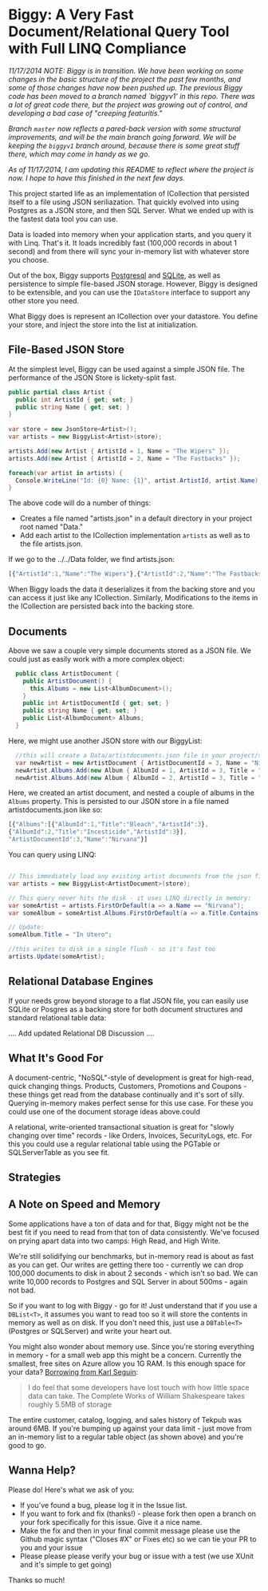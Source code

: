 # Biggy: A Very Fast Document/Relational Query Tool with Full LINQ Compliance

*11/17/2014 NOTE: Biggy is in transition. We have been working on some changes in the basic structure of the project the past few months, and some of those changes have now been pushed up. The previous Biggy code has been moved to a branch named `biggyv1' in this repo. There was a lot of great code there, but the project was growing out of control, and developing a bad case of "creeping featuritis."* 

*Branch `master` now reflects a pared-back version with some structural improvements, and will be the main branch going forward. We will be keeping the `biggyv1` branch around, because there is some great stuff there, which may come in handy as we go.* 

*As of 11/17/2014, I am updating this README to reflect where the project is now. I hope to have this finished in the next few days.*

This project started life as an implementation of ICollection<T> that persisted itself to a file using JSON seriliazation. That quickly evolved into using Postgres as a JSON store, and then SQL Server. What we ended up with is the fastest data tool you can use.

Data is loaded into memory when your application starts, and you query it with Linq. That's it. It loads incredibly fast (100,000 records in about 1 second) and from there will sync your in-memory list with whatever store you choose. 

Out of the box, Biggy supports [Postgresql](http://www.postgresql.org/) and [SQLite](http://www.sqlite.org/), as well as persistence to simple file-based JSON storage. However, Biggy is designed to be extensible, and you can use the `IDataStore` interface to support any other store you need. 

What Biggy does is represent an ICollection<T> over your datastore. You define your store, and inject the store into the list at initialization.

## File-Based JSON Store

At the simplest level, Biggy can be used against a simple JSON file. The performance of the JSON Store is lickety-split fast.

```csharp
public partial class Artist {
  public int ArtistId { get; set; }
  public string Name { get; set; }
}
  
var store = new JsonStore<Artist>();
var artists = new BiggyList<Artist>(store);

artists.Add(new Artist { ArtistId = 1, Name = "The Wipers" });
artists.Add(new Artist { ArtistId = 2, Name = "The Fastbacks" });

foreach(var artist in artists) { 
  Console.WriteLine("Id: {0} Name: {1}", artist.ArtistId, artist.Name);
}

```

The above code will do a number of things:

 - Creates a file named "artists.json" in a default directory in your project root named "Data."
 - Add each artist to the ICollection implementation `artists` as well as to the file artists.json.
 
If we go to the ../../Data folder, we find artists.json:
 
```js
[{"ArtistId":1,"Name":"The Wipers"},{"ArtistId":2,"Name":"The Fastbacks"}]
```

When Biggy loads the data it deserializes it from the backing store and you can access it just like any ICollection<T>. Similarly, Modifications to the items in the ICollection are persisted back into the backing store. 

## Documents

Above we saw a couple very simple documents stored as a JSON file. We could just as easily work with a more complex object:

```csharp
  public class ArtistDocument {
    public ArtistDocument() {
      this.Albums = new List<AlbumDocument>();
    }
    public int ArtistDocumentId { get; set; }
    public string Name { get; set; }
    public List<AlbumDocument> Albums;
  }
```

Here, we might use another JSON store with our BiggyList:
```csharp
  //this will create a Data/artistdocuments.json file in your project/site root:
  var newArtist = new ArtistDocument { ArtistDocumentId = 3, Name = "Nirvana" };
  newArtist.Albums.Add(new Album { AlbumId = 1, ArtistId = 3, Title = "Bleach" });
  newArtist.Albums.Add(new Album { AlbumId = 2, ArtistId = 3, Title = "Incesticide" });

```
Here, we created an artist document, and nested a couple of albums in the `Albums` property. This is persisted to our JSON store in a file named artistdocuments.json like so:

```js
[{"Albums":[{"AlbumId":1,"Title":"Bleach","ArtistId":3},
{"AlbumId":2,"Title":"Incesticide","ArtistId":3}],
"ArtistDocumentId":3,"Name":"Nirvana"}]
```

You can query using LINQ:

```csharp

// This immediately load any existing artist documents from the json file:
var artists = new BiggyList<ArtistDocument>(store);

// This query never hits the disk - it uses LINQ directly in memory:
var someArtist = artists.FirstOrDefault(a => a.Name == "Nirvana");
var someAlbum = someArtist.Albums.FirstOrDefault(a => a.Title.Contains("Incest"));

// Update:
someAlbum.Title = "In Utero";

//this writes to disk in a single flush - so it's fast too
artists.Update(someArtist);
```

## Relational Database Engines
If your needs grow beyond storage to a flat JSON file, you can easily use SQLite or Posgres as a backing store for both document structures and standard relational table data:

.... Add updated Relational DB Discussion ....


## What It's Good For

A document-centric, "NoSQL"-style of development is great for high-read, quick changing things. Products, Customers, Promotions and Coupons - these things get read from the database continually and it's sort of silly. Querying in-memory makes perfect sense for this use case. For these you could use one of the document storage ideas above.could 

A relational, write-oriented transactional situation is great for "slowly changing over time" records - like Orders, Invoices, SecurityLogs, etc. For this you could use a regular relational table using the PGTable or SQLServerTable as you see fit.

## Strategies




## A Note on Speed and Memory

Some applications have a ton of data and for that, Biggy might not be the best fit if you need to read from that ton of data consistently. We've focused on prying apart data into two camps: High Read, and High Write.

We're still solidifying our benchmarks, but in-memory read is about as fast as you can get. Our writes are getting there too - currently we can drop 100,000 documents to disk in about 2 seconds - which isn't so bad. We can write 10,000 records to Postgres and SQL Server in about 500ms - again not bad.

So if you want to log with Biggy - go for it! Just understand that if you use a `DBList<T>`, it assumes you want to read too so it will store the contents in memory as well as on disk. If you don't need this, just use a `DBTable<T>` (Postgres or SQLServer) and write your heart out.

You might also wonder about memory use. Since you're storing everything in memory - for a small web app this might be a concern. Currently the smallest, free sites on Azure allow you 1G RAM. Is this enough space for your data? [Borrowing from Karl Seguin](http://openmymind.net/redis.pdf):

> I do feel that some developers have lost touch with how little space data can take. The Complete Works of William
Shakespeare takes roughly 5.5MB of storage

The entire customer, catalog, logging, and sales history of Tekpub was around 6MB. If you're bumping up against your data limit - just move from an in-memory list to a regular table object (as shown above) and you're good to go.


## Wanna Help?

Please do! Here's what we ask of you:

 - If you've found a bug, please log it in the Issue list. 
 - If you want to fork and fix (thanks!) - please fork then open a branch on your fork specifically for this issue. Give it a nice name.
 - Make the fix and then in your final commit message please use the Github magic syntax ("Closes #X" or Fixes etc) so we can tie your PR to you and your issue
 - Please please please verify your bug or issue with a test (we use XUnit and it's simple to get going)

Thanks so much!


